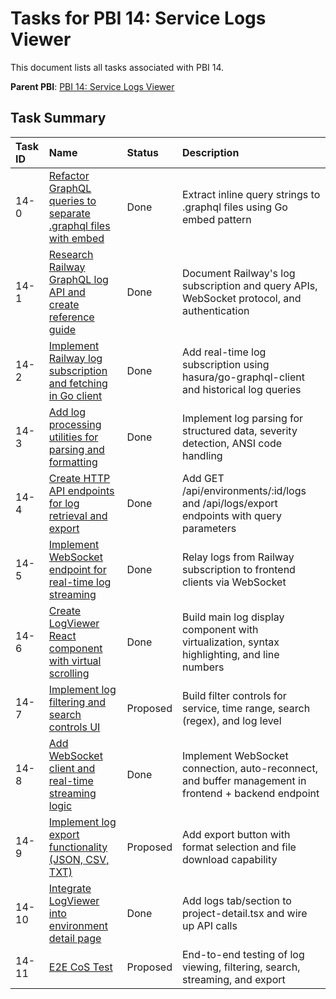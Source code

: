 # Tasks for PBI 14: Service Logs Viewer

This document lists all tasks associated with PBI 14.

**Parent PBI**: [PBI 14: Service Logs Viewer](./prd.md)

## Task Summary

| Task ID | Name | Status | Description |
| :------ | :--------------------------------------- | :------- | :--------------------------------- |
| 14-0 | [Refactor GraphQL queries to separate .graphql files with embed](./14-0.md) | Done | Extract inline query strings to .graphql files using Go embed pattern |
| 14-1 | [Research Railway GraphQL log API and create reference guide](./14-1.md) | Done | Document Railway's log subscription and query APIs, WebSocket protocol, and authentication |
| 14-2 | [Implement Railway log subscription and fetching in Go client](./14-2.md) | Done | Add real-time log subscription using hasura/go-graphql-client and historical log queries |
| 14-3 | [Add log processing utilities for parsing and formatting](./14-3.md) | Done | Implement log parsing for structured data, severity detection, ANSI code handling |
| 14-4 | [Create HTTP API endpoints for log retrieval and export](./14-4.md) | Done | Add GET /api/environments/:id/logs and /api/logs/export endpoints with query parameters |
| 14-5 | [Implement WebSocket endpoint for real-time log streaming](./14-5.md) | Done | Relay logs from Railway subscription to frontend clients via WebSocket |
| 14-6 | [Create LogViewer React component with virtual scrolling](./14-6.md) | Done | Build main log display component with virtualization, syntax highlighting, and line numbers |
| 14-7 | [Implement log filtering and search controls UI](./14-7.md) | Proposed | Build filter controls for service, time range, search (regex), and log level |
| 14-8 | [Add WebSocket client and real-time streaming logic](./14-8.md) | Done | Implement WebSocket connection, auto-reconnect, and buffer management in frontend + backend endpoint |
| 14-9 | [Implement log export functionality (JSON, CSV, TXT)](./14-9.md) | Proposed | Add export button with format selection and file download capability |
| 14-10 | [Integrate LogViewer into environment detail page](./14-10.md) | Done | Add logs tab/section to project-detail.tsx and wire up API calls |
| 14-11 | [E2E CoS Test](./14-11.md) | Proposed | End-to-end testing of log viewing, filtering, search, streaming, and export |

